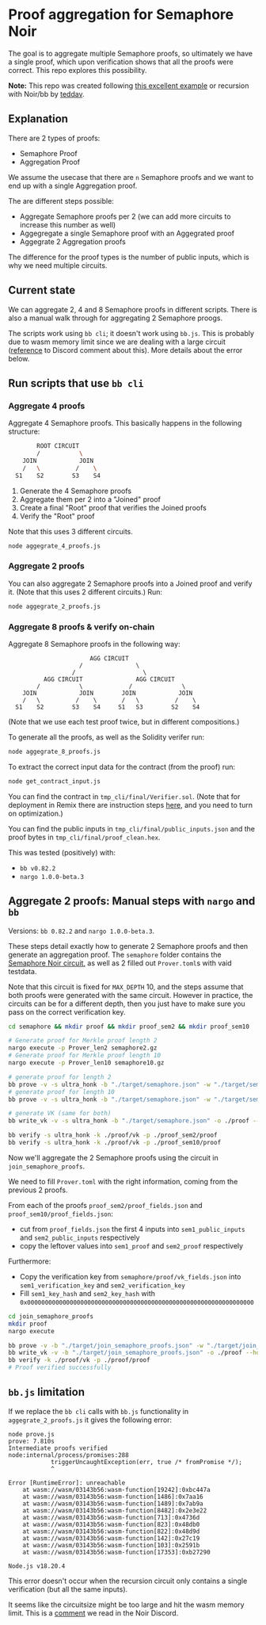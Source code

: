 # Proof aggregation for Semaphore Noir

The goal is to aggregate multiple Semaphore proofs, so ultimately we have a single proof, which upon verification shows that all the proofs were correct. This repo explores this possibility.

**Note:** This repo was created following [this excellent example](https://github.com/teddav/noir-recursive) or recursion with Noir/bb by [teddav](https://github.com/teddav). 

## Explanation

There are 2 types of proofs:
- Semaphore Proof
- Aggregation Proof

We assume the usecase that there are `n` Semaphore proofs and we want to end up with a single Aggregation proof.

The are different steps possible:
- Aggregate Semaphore proofs per 2 (we can add more circuits to increase this number as well)
- Aggegregate a single Semaphore proof with an Aggegrated proof
- Aggegrate 2 Aggregation proofs

The difference for the proof types is the number of public inputs, which is why we need multiple circuits. 

## Current state

We can aggregate 2, 4 and 8 Semaphore proofs in different scripts. There is also a manual walk through for aggregating 2 Semaphore proogs. 

The scripts work using `bb cli`; it doesn't work using `bb.js`. This is probably due to wasm memory limit since we are dealing with a large circuit ([reference](https://discord.com/channels/1113924620781883405/1209885496256503888/1309181119559893103) to Discord comment about this). More details about the error below. 

## Run scripts that use `bb cli`

### Aggregate 4 proofs

Aggregate 4 Semaphore proofs. This basically happens in the following structure:

```bash
        ROOT CIRCUIT
        /           \
    JOIN            JOIN
    /   \          /    \
  S1    S2        S3    S4
```
1. Generate the 4 Semaphore proofs
2. Aggregate them per 2 into a "Joined" proof
3. Create a final "Root" proof that verifies the Joined proofs
4. Verify the "Root" proof

Note that this uses 3 different circuits. 

```bash
node aggegrate_4_proofs.js
```
### Aggregate 2 proofs
You can also aggregate 2 Semaphore proofs into a Joined proof and verify it. (Note that this uses 2 different circuits.) Run:

```bash
node aggegrate_2_proofs.js
```

### Aggregate 8 proofs & verify on-chain

Aggregate 8 Semaphore proofs in the following way:
```
                       AGG CIRCUIT
                    /               \
                  /                   \
          AGG CIRCUIT               AGG CIRCUIT
        /           \             /              \
    JOIN            JOIN        JOIN            JOIN
    /   \          /    \       /   \          /    \
  S1    S2        S3    S4     S1   S3        S2    S4
```
(Note that we use each test proof twice, but in different compositions.)

To generate all the proofs, as well as the Solidity verifer run:
```bash
node aggegrate_8_proofs.js
```

To extract the correct input data for the contract (from the proof) run:
```bash
node get_contract_input.js
```

You can find the contract in `tmp_cli/final/Verifier.sol`. (Note that for deployment in Remix there are instruction steps [here](https://noir-lang.org/docs/how_to/how-to-solidity-verifier/#step-3---deploying), and you need to turn on optimization.)

You can find the public inputs in `tmp_cli/final/public_inputs.json` and the proof bytes in `tmp_cli/final/proof_clean.hex`. 

This was tested (positively) with:
- `bb v0.82.2`
- `nargo 1.0.0-beta.3`

## Aggregate 2 proofs: Manual steps with `nargo` and `bb`
Versions: `bb 0.82.2` and `nargo 1.0.0-beta.3`.

These steps detail exactly how to generate 2 Semaphore proofs and then generate an aggregation proof. The `semaphore` folder contains the [Semaphore Noir circuit,](https://github.com/hashcloak/semaphore-noir/blob/noir-support/packages/circuits-noir/src/main.nr) as well as 2 filled out `Prover.toml`s with vaid testdata. 

Note that this circuit is fixed for `MAX_DEPTH` 10, and the steps assume that both proofs were generated with the same circuit. However in practice, the circuits can be for a different depth, then you just have to make sure you pass on the correct verification key.

```bash
cd semaphore && mkdir proof && mkdir proof_sem2 && mkdir proof_sem10

# Generate proof for Merkle proof length 2
nargo execute -p Prover_len2 semaphore2.gz
# Generate proof for Merkle proof length 10
nargo execute -p Prover_len10 semaphore10.gz

# generate proof for length 2
bb prove -v -s ultra_honk -b "./target/semaphore.json" -w "./target/semaphore2.gz" -o proof_sem2 --output_format bytes_and_fields --honk_recursion 1 --recursive --init_kzg_accumulator
# generate proof for length 10
bb prove -v -s ultra_honk -b "./target/semaphore.json" -w "./target/semaphore10.gz" -o proof_sem10 --output_format bytes_and_fields --honk_recursion 1 --recursive --init_kzg_accumulator

# generate VK (same for both)
bb write_vk -v -s ultra_honk -b "./target/semaphore.json" -o ./proof --output_format bytes_and_fields --honk_recursion 1 --init_kzg_accumulator

bb verify -s ultra_honk -k ./proof/vk -p ./proof_sem2/proof
bb verify -s ultra_honk -k ./proof/vk -p ./proof_sem10/proof
```

Now we'll aggregate the 2 Semaphore proofs using the circuit in `join_semaphore_proofs`.

We need to fill `Prover.toml` with the right information, coming from the previous 2 proofs.

From each of the proofs `proof_sem2/proof_fields.json` and `proof_sem10/proof_fields.json`:
- cut from `proof_fields.json` the first 4 inputs into `sem1_public_inputs` and `sem2_public_inputs` respectively
- copy the leftover values into `sem1_proof` and `sem2_proof` respectively

Furthermore:
- Copy the verification key from `semaphore/proof/vk_fields.json` into `sem1_verification_key` and `sem2_verification_key`
- Fill `sem1_key_hash` and `sem2_key_hash` with `0x0000000000000000000000000000000000000000000000000000000000000000`

```bash
cd join_semaphore_proofs
mkdir proof
nargo execute

bb prove -v -b "./target/join_semaphore_proofs.json" -w "./target/join_semaphore_proofs.gz" -o ./proof  --output_format bytes_and_fields --recursive
bb write_vk -v -b "./target/join_semaphore_proofs.json" -o ./proof --honk_recursion 1
bb verify -k ./proof/vk -p ./proof/proof
# Proof verified successfully
```

## `bb.js` limitation

If we replace the `bb cli` calls with `bb.js` functionality in `aggegrate_2_proofs.js` it gives the following error:
```
node prove.js
prove: 7.810s
Intermediate proofs verified
node:internal/process/promises:288
            triggerUncaughtException(err, true /* fromPromise */);
            ^

Error [RuntimeError]: unreachable
    at wasm://wasm/03143b56:wasm-function[19242]:0xbc447a
    at wasm://wasm/03143b56:wasm-function[1486]:0x7aa16
    at wasm://wasm/03143b56:wasm-function[1489]:0x7ab9a
    at wasm://wasm/03143b56:wasm-function[8482]:0x2e3e22
    at wasm://wasm/03143b56:wasm-function[713]:0x4736d
    at wasm://wasm/03143b56:wasm-function[823]:0x48db0
    at wasm://wasm/03143b56:wasm-function[822]:0x48d9d
    at wasm://wasm/03143b56:wasm-function[142]:0x27c19
    at wasm://wasm/03143b56:wasm-function[103]:0x2591b
    at wasm://wasm/03143b56:wasm-function[17353]:0xb27290

Node.js v18.20.4
```

This error doesn't occur when the recursion circuit only contains a single verification (but all the same inputs). 

It seems like the circuitsize might be too large and hit the wasm memory limit. This is a [comment](https://discord.com/channels/1113924620781883405/1209885496256503888/1309181119559893103) we read in the Noir Discord. 
